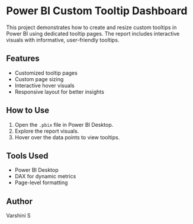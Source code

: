 # Power BI Custom Tooltip Dashboard

This project demonstrates how to create and resize custom tooltips in Power BI using dedicated tooltip pages. The report includes interactive visuals with informative, user-friendly tooltips.

## Features
- Customized tooltip pages
- Custom page sizing
- Interactive hover visuals
- Responsive layout for better insights

## How to Use
1. Open the `.pbix` file in Power BI Desktop.
2. Explore the report visuals.
3. Hover over the data points to view tooltips.

## Tools Used
- Power BI Desktop
- DAX for dynamic metrics
- Page-level formatting

## Author
Varshini S
